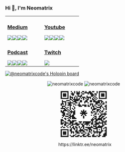 


### Hi 👋, I'm Neomatrix

<table>
 <tr><td valign="top" width="33%">

### [<i class="fab fa-medium"></i> Medium](https://medium.com/@josueacevedo)

<!-- blog starts -->
<a href="https://josueacevedo.medium.com/qubits-de-majorana-la-pr%C3%B3xima-frontera-en-la-estabilidad-de-la-computaci%C3%B3n-cu%C3%A1ntica-4dd5243ce9bf?source=rss-a0e293e04c4b------2"><img align="left" src="http://neomatrix.pythonanywhere.com/medium-item?date=2025-02-25&title=Qubits%20de%20Majorana:%20La%20próxima%20frontera%20en%20la%20estabilidad%20de%20la%20computación%20cuántica&subtitle=<strong>Introducción:%20La%20búsqueda%20de%20qubits%20estables</strong><br%20/>La%20computación%20cuántica%20promete%20revolucionar%20industrias%20al%20resolver%20problemas%20imposibles%20para%20las%20computadoras%20clásicas.%20Sin%20embargo,%20un%20obstáculo%20persiste:%20la%20estabilidad%20de%20los%20qubits.%20Los%20qubits%20tradicionales — como%20circuitos%20superconductores%20o%20iones%20atrapados — son%20frágiles,%20vulnerables%20a%20la%20decoherencia%20y%20a%20errores%20causados%20por%20el%20ruido%20ambiental.%20Aquí%20entran%20en%20juego%20los%20<em>fermiones%20de%20Majorana</em>,%20partículas%20exóticas%20que%20podrían%20allanar%20el%20camino%20para%20qubits%20topológicos%20resistentes%20a%20errores.%20Avances%20recientes,%20especialmente%20de%20Microsoft%20y%20colaboradores%20académicos,%20sugieren%20que%20estamos%20más%20cerca%20que%20nunca%20de%20aprovechar%20su%20potencial." /></a>

<a href="https://josueacevedo.medium.com/entendiendo-protocol-buffers-protobuf-b6fb4f686501?source=rss-a0e293e04c4b------2"><img align="left" src="http://neomatrix.pythonanywhere.com/medium-item?date=2025-02-12&title=Entendiendo%20Protocol%20Buffers%20(Protobuf)&subtitle=Protocol%20Buffers,%20o%20Protobuf,%20es%20una%20tecnología%20desarrollada%20por%20Google%20para%20la%20serialización%20de%20datos%20estructurados.%20Su%20principal%20ventaja%20es%20que%20permite%20intercambiar%20información%20entre%20sistemas%20de%20forma%20compacta,%20eficiente%20y%20rápida.%20En%20este%20artículo,%20exploraremos%20en%20profundidad%20cómo%20funciona%20Protobuf,%20cuál%20es%20la%20importancia%20de%20sus%20componentes%20y%20cómo%20se%20lleva%20a%20cabo%20la%20codificación%20de%20números%20mediante%20el%20mecanismo%20Varint." /></a>

<a href="https://medium.com/acevedo-industries/la-revoluci%C3%B3n-del-gaafet-el-futuro-de-la-fabricaci%C3%B3n-de-chips-dfe7eb4d9e77?source=rss-a0e293e04c4b------2"><img align="left" src="http://neomatrix.pythonanywhere.com/medium-item?date=2025-02-08&title=La%20Revolución%20del%20GAAFET:%20El%20Futuro%20de%20la%20Fabricación%20de%20Chips&subtitle=La%20industria%20de%20los%20semiconductores%20está%20en%20constante%20transformación.%20Desde%20los%20primeros%20chips%20fabricados%20con%20procesos%20de%203.000%20nanómetros%20hasta%20las%20tecnologías%20actuales%20de%203%20nanómetros,%20el%20camino%20ha%20sido%20largo.%20Hoy,%20con%20el%20anuncio%20de%20TSMC%20sobre%20la%20producción%20masiva%20de%20chips%20en%20un%20proceso%20de%201,6%20nanómetros,%20somos%20testigos%20de%20una%20revolución%20que%20promete%20transformar%20la%20manera%20en%20que%20entendemos%20la%20miniaturización%20y%20el%20rendimiento%20de%20los%20procesadores." /></a>

<a href="https://josueacevedo.medium.com/julia-para-la-ciencia-de-datos-be04a25b592c?source=rss-a0e293e04c4b------2"><img align="left" src="http://neomatrix.pythonanywhere.com/medium-item?date=2023-07-01&title=Julia%20para%20la%20ciencia%20de%20datos.&subtitle=¿Por%20qué%20debería%20dejar%20de%20usar%20python%20para%20la%20ciencia%20de datos?" /></a>
<!-- blog ends -->

</td><td valign="top" width="33%">

### [<i class="fab fa-youtube"></i> Youtube](https://www.youtube.com/c/NEOMATRIXc0de)

<!-- youtube starts -->
<a href="https://www.youtube.com/watch?v=DuuV23teN-4"><img align="left" src="http://neomatrix.pythonanywhere.com/youtube-item?date=2025-01-24&title=Integrando%20chatgpt%20en%20sublime%20text3%20...%20o%20haciendo%20el%20intento" /></a>

<a href="https://www.youtube.com/watch?v=YtoVyEWl1z4"><img align="left" src="http://neomatrix.pythonanywhere.com/youtube-item?date=2025-01-23&title=Charlando%20sobre%20compiladores!!!%20parte%203" /></a>

<a href="https://www.youtube.com/watch?v=xQukeQ4SEC4"><img align="left" src="http://neomatrix.pythonanywhere.com/youtube-item?date=2025-01-16&title=charlando%20sobre%20compiladores!!!" /></a>

<a href="https://www.youtube.com/watch?v=14mBJNaglrM"><img align="left" src="http://neomatrix.pythonanywhere.com/youtube-item?date=2025-01-24&title=Ensamblador%20X86%20%20%20Parte%2040%20[FINAL]%20C%20y%20Ensamblador" /></a>
<!-- youtube ends -->

</td>
</tr>

<tr><td valign="top" width="34%">

### [<i class="fab fa-spotify"></i>  Podcast](https://anchor.fm/neomatrix)
<!-- podcast starts -->
<a href="https://podcasters.spotify.com/pod/show/neomatrixcode/episodes/Ensamblador-X86---Parte-40-FINAL-C-y-Ensamblador-ee3g4d"><img align="left" src="http://neomatrix.pythonanywhere.com/anchor-item?date=2020-7-6&title=Ensamblador%20X86%20-%20Parte%2040%20(FINAL)%20C%20y%20Ensamblador" /></a>

<a href="https://podcasters.spotify.com/pod/show/neomatrixcode/episodes/Ensamblador-X86---Parte-39-Bootloader-ee3ft9"><img align="left" src="http://neomatrix.pythonanywhere.com/anchor-item?date=2020-7-6&title=Ensamblador%20X86%20-%20Parte%2039%20Bootloader" /></a>

<a href="https://podcasters.spotify.com/pod/show/neomatrixcode/episodes/Ensamblador-X86---Parte-38-Debug-ee3fiu"><img align="left" src="http://neomatrix.pythonanywhere.com/anchor-item?date=2020-7-6&title=Ensamblador%20X86%20-%20Parte%2038%20Debug" /></a>

<a href="https://podcasters.spotify.com/pod/show/neomatrixcode/episodes/Ensamblador-X86---Parte-37-Manipulacin-de-la-pantalla-ee3fea"><img align="left" src="http://neomatrix.pythonanywhere.com/anchor-item?date=2020-7-6&title=Ensamblador%20X86%20-%20Parte%2037%20Manipulación%20de%20la%20pantalla" /></a>
<!-- podcast ends -->
</td><td valign="top" width="34%">

### [<i class="fab fa-twitch"></i>  Twitch](https://www.twitch.tv/neomatrixcode)
<!-- twitch starts -->
<a href="https://www.twitch.tv/neomatrixcode" >
<img align="left" src="http://neomatrix.pythonanywhere.com/twitch-item?live=true&title=stream" />
</a>
<!-- https://zapier.com/engine/rss/8438972/neomatr1x -->
<!-- twitch ends -->
  </td>
</tr>

</table>

[![@neomatrixcode's Holopin board](https://holopin.io/api/user/board?user=neomatrixcode)](https://holopin.io/@neomatrixcode)

<p align="center">
<img align="center" src="https://github-readme-stats.vercel.app/api?username=neomatrixcode&show_icons=true" alt="neomatrixcode" />
 <img align="center" src="https://streak-stats.demolab.com?user=neomatrixcode&mode=weekly" alt="neomatrixcode" />
</p>



<div align="center">
<img  src="neomatrix.svg" width="150" align="center" />
<p align="center">&nbsp;
https://linktr.ee/neomatrix
</p>
 </div>


 <!--< a href="https://simonwillison.net/2020/Jul/10/self-updating-profile-readme/">How this works</a>-->


<!--
**codeneomatrix/codeneomatrix** is a ✨ _special_ ✨ repository because its `README.md` (this file) appears on your GitHub profile.

Here are some ideas to get you started:

- 🔭 I’m currently working on ...
- 🌱 I’m currently learning ...
- 👯 I’m looking to collaborate on ...
- 🤔 I’m looking for help with ...
- 💬 Ask me about ...
- 📫 How to reach me: ...
- 😄 Pronouns: ...
- ⚡ Fun fact: ...
-->
